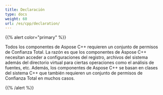 ```yaml
---
title: Declaración
type: docs
weight: 60
url: /es/cpp/declaration/
---
```


{{% alert color="primary" %}} 

Todos los componentes de Aspose C++ requieren un conjunto de permisos de Confianza Total. La razón es que los componentes de Aspose C++ necesitan acceder a configuraciones del registro, archivos del sistema además del directorio virtual para ciertas operaciones como el análisis de fuentes, etc. Además, los componentes de Aspose C++ se basan en clases del sistema C++ que también requieren un conjunto de permisos de Confianza Total en muchos casos.

{{% /alert %}}